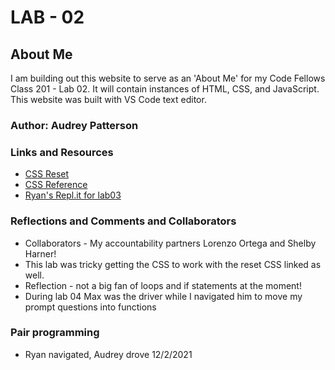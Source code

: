# LAB - 02

## About Me

I am building out this website to serve as an 'About Me' for my Code Fellows Class 201 - Lab 02. It will contain instances of HTML, CSS, and JavaScript. This website was built with VS Code text editor.

### Author: Audrey Patterson

### Links and Resources

* [CSS Reset](https://meyerweb.com/eric/tools/css/reset)
* [CSS Reference](https://www.w3schools.com/cssref/default.asp)
* [Ryan's Repl.it for lab03](https://repl.it/@rkgallaway/201n21-review-02-if-statements#index.js)

### Reflections and Comments and Collaborators

* Collaborators - My accountability partners Lorenzo Ortega and Shelby Harner!
* This lab was tricky getting the CSS to work with the reset CSS linked as well.
* Reflection - not a big fan of loops and if statements at the moment!
* During lab 04 Max was the driver while I navigated him to move my prompt questions into functions


### Pair programming
- Ryan navigated, Audrey drove 12/2/2021
